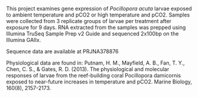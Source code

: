 This project examines gene expression of _Pocillopora acuta_ larvae exposed to ambient temperature and pCO2 or high temperature and pCO2. Samples were collected from 3 replicate groups of larvae per treatment after exposure for 9 days. RNA extracted from the samples was prepped using Illumina TruSeq Sample Prep v2 Guide and sequenced 2x100bp on the Illumina GAIIx.

Sequence data are available at PRJNA378876

Physiological data are found in: 
Putnam, H. M., Mayfield, A. B., Fan, T. Y., Chen, C. S., & Gates, R. D. (2013). The physiological and molecular responses of larvae from the reef-building coral Pocillopora damicornis exposed to near-future increases in temperature and pCO2. Marine Biology, 160(8), 2157-2173.

